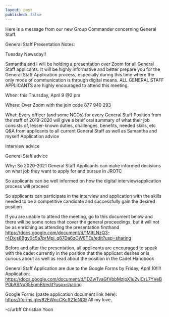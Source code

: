 ```yaml
---
layout: post
published: false
---
```

Here is a message from our new Group Commander concerning General Staff.

General Staff Presentation Notes:

Tuesday Newsday!!

Samantha and I will be holding a presentation over Zoom for all General Staff applicants. It will be highly informative and better prepare you for the General Staff Application process, especially during this time where the only mode of communication is through digital means. ALL GENERAL STAFF APPLICANTS are highly encouraged to attend this meeting.

When: this Thursday, April 9 @2 pm

Where: Over Zoom with the join code 877 940 293

What: 
Every officer (and some NCOs) for every General Staff Position from the staff of 2019-2020 will give a brief oral summary of what their job consists of, lesser-known duties, challenges, benefits, needed skills, etc
Q&A from applicants to all current General Staff as well as Samantha and myself
Application advice

Interview advice

General Staff advice

Why: 
So 2020-2021 General Staff Applicants can make informed decisions on what job they want to apply for and pursue in JROTC

So applicants can be well informed on how the digital interview/application process will proceed

So applicants can participate in the interview and application with the skills needed to be a competitive candidate and successfully gain the desired position

If you are unable to attend the meeting, go to this document below and there will be some notes that cover the general proceedings, but it will not be as enriching as attending the presentation firsthand
https://docs.google.com/document/d/1MItLNzQ3-r4Dxjs8Bgy0c5a7prMpj_q67Da6zCW8TEs/edit?usp=sharing

Before and after the presentation, all applicants are encouraged to speak with the cadet currently in the position that the applicant desires or is curious about as well as read about the position in the Cadet Handbook

General Staff Application are due to the Google Forms by Friday, April 10!!!!
Application: https://docs.google.com/document/d/1DZwTvaGfVbbMzlpX1u2ylCrL7YVeBP0bASNu35EpmBI/edit?usp=sharing

Google Forms (paste application document link here): https://forms.gle/82EWncCKcft21eNC9
All my love,

-c/urbff Christian Yoon